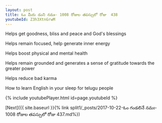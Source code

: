 ```yaml
---
layout: post
title: ఓం మీరు డంని నమః- 1008 రోజుల తపస్సులో రోజు  438
youtubeId: Z3h3XtnGrwM
---
```

 
 
Helps get goodness, bliss and peace and God's blessings
 
Helps remain focused, help generate inner energy 
 
Helps boost physical and mental health 
 
Helps remain grounded and generates a sense of gratitude towards the greater power 
 
Helps reduce bad karma
 
How to learn English in your sleep for telugu people
 
 
 
 


{% include youtubePlayer.html id=page.youtubeId %}
 
[Next]({{ site.baseurl }}{% link split1/_posts/2017-10-22-ఓం గండలినే నమః- 1008 రోజుల తపస్సులో రోజు  437.md%})
 
